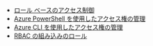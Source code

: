 - [ロール ベースのアクセス制御](role-based-access-control-configure.md)
- [Azure PowerShell を使用したアクセス権の管理](role-based-access-control-manage-access-powershell.md)
- [Azure CLI を使用したアクセス権の管理](role-based-access-control-manage-access-azure-cli.md)
- [RBAC の組み込みのロール](role-based-access-built-in-roles.md)

